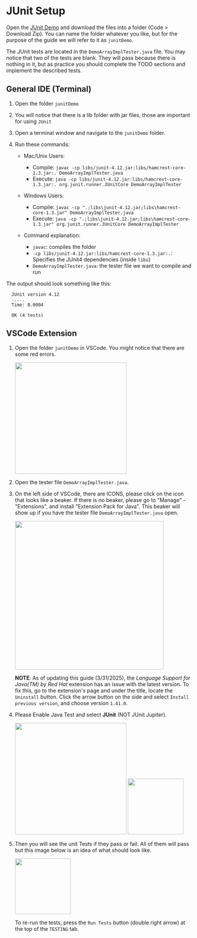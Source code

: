 # JUnit Setup

Open the [JUnit Demo](https://github.com/Darleenie/junitDemo) and download the files into a folder (Code > Download Zip). You can name the folder whatever you like, but for the purpose of the guide we will refer to it as `junitDemo`.

The JUnit tests are located in the `DemoArrayImplTester.java` file. You may notice that two of the tests are blank. They will pass because there is nothing in it, but as practice you should complete the TODO sections and implement the described tests.

## General IDE (Terminal)

1. Open the folder `junitDemo`

2. You will notice that there is a lib folder with jar files, those are important for using `JUnit`

3. Open a terminal window and navigate to the `junitDemo` folder.

4. Run these commands:

   - Mac/Unix Users:

     - Compile: `javac -cp libs/junit-4.12.jar:libs/hamcrest-core-1.3.jar:. DemoArrayImplTester.java`
     - Execute: `java -cp libs/junit-4.12.jar:libs/hamcrest-core-1.3.jar:. org.junit.runner.JUnitCore DemoArrayImplTester`

   - Windows Users:

     - Compile: `javac -cp ".;libs\junit-4.12.jar;libs\hamcrest-core-1.3.jar" DemoArrayImplTester.java`
     - Execute: `java -cp ".;libs\junit-4.12.jar;libs\hamcrest-core-1.3.jar" org.junit.runner.JUnitCore DemoArrayImplTester`

   - Command explanation:
     - `javac`: compiles the folder
     - `-cp libs/junit-4.12.jar:libs/hamcrest-core-1.3.jar:.`: Specifies the JUnit4 dependencies (inside `libs`)
     - `DemoArrayImplTester.java`: the tester file we want to compile and run

The output should look something like this:

      JUnit version 4.12
      .....
      Time: 0.0004

      OK (4 tests)

## VSCode Extension

1. Open the folder `junitDemo` in VSCode. You might notice that there are some red errors.

   <img src="https://i.imgur.com/H07YX1d.png" width=300>

2. Open the tester file `DemoArrayImplTester.java`.

3. On the left side of VSCode, there are ICONS, please click on the icon that looks like a beaker.
   If there is no beaker, please go to "Manage" - "Extensions", and install "Extension Pack for Java".
   This beaker will show up if you have the tester file `DemoArrayImplTester.java` open.

   <img src="https://i.imgur.com/PZiXvL9.png" height=400>

   **NOTE**: As of updating this guide (3/31/2025), the _Language Support for Java(TM) by Red Hat_ extension has an issue with the latest version. To fix this, go to the extension's page and under the title, locate the `Uninstall` button. Click the arrow button on the side and select `Install previous version`, and choose version `1.41.0`.

4. Please Enable Java Test and select **JUnit** (NOT JUnit Jupiter).

   <img src="https://i.imgur.com/pRW5Qfn.png" height=300>

   <img src="https://i.imgur.com/Tj6VSXW.png" height=150>

5. Then you will see the unit Tests if they pass or fail. All of them will pass but this image below is an idea of what should look like.

   <img src="https://i.imgur.com/Lo3vMvm.png" height=150>

   To re-run the tests, press the `Run Tests` button (double right arrow) at the top of the `TESTING` tab.
